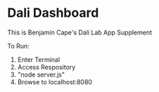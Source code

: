 # Dali Dashboard

This is Benjamin Cape's Dali Lab App Supplement

To Run:

1) Enter Terminal
2) Access Respository
3) "node server.js"
4) Browse to localhost:8080